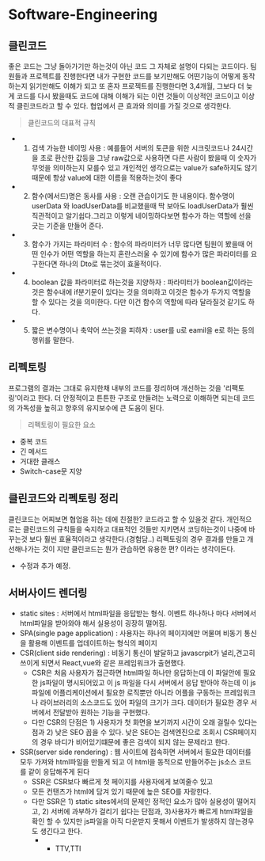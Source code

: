 # Software-Engineering
## 클린코드
좋은 코드는 그냥 돌아가기만 하는것이 아닌 코드 그 자체로 설명이 다되는 코드이다.
팀원들과 프로젝트를 진행한다면 내가 구현한 코드를 보기만해도 어떤기능이 어떻게 동작하는지 읽기만해도 이해가 되고 또 혼자 프로젝트를 진행한다면 3,4개월, 그보다 더 늦게 코드를 다시 봤을때도 코드에 대해 이해가 되는 이런 것들이 이상적인 코드이고 이상적 클린코드라고 할 수 있다. 협업에서 큰 효과와 의미를 가질 것으로 생각한다.
> 클린코드의 대표적 규칙
 * 1) 검색 가능한 네이밍 사용 : 예를들어 서버의 토큰을 위한 시크릿코드나 24시간을 초로 환산한 값등을 그냥 raw값으로 사용하면 다른 사람이 봤을때 이 숫자가 무엇을 의미하는지 모를수 있고 개인적인 생각으로는 value가 safe하지도 않기 때문에 항상 value에 대한 이름을 적용하는것이 좋다
 * 2) 함수(메서드)명은 동사를 사용 : 오랜 관습이기도 한 내용이다. 함수명이 userData 와 loadUserData를 비교했을때 딱 보아도 loadUserData가 훨씬 직관적이고 알기쉽다.그리고 이렇게 네이밍하다보면 함수가 하는 역할에 선을 긋는 기준을 만들어 준다.
 * 3) 함수가 가지는 파라미터 수 : 함수의 파라미터가 너무 많다면 팀원이 봤을때 어떤 인수가 어떤 역할을 하는지 혼란스러울 수 있기에 함수가 많은 파라미터를 요구한다면 하나의 Dto로 묶는것이 효울적이다.
 * 4) boolean 값을 파라미터로 하는것을 지양하자 : 파라미터가 boolean값이라는 것은 함수내에 if분기문이 있다는 것을 의미하고 이것은 함수가 두가지 역할을 할 수 있다는 것을 의미한다. 다만 이건 함수의 역할에 따라 달라질것 같기도 하다.
 * 5) 짧은 변수명이나 축약어 쓰는것을 피하자 : user를 u로 eamil을 e로 하는 등의 행위를 말한다.
## 리펙토링 
프로그램의 결과는 그대로 유지한채 내부의 코드를 정리하며 개선하는 것을 '리팩토링'이라고 한다.
더 안정적이고 튼튼한 구조로 만들려는 노력으로 이해하면 되는데 코드의 가독성을 높히고 향후의 유지보수에 큰 도움이 된다.
> 리펙토링이 필요한 요소
 * 중복 코드
 * 긴 메서드
 * 거대한 클래스
 * Switch-case문 지양
## 클린코드와 리펙토링 정리
클린코드는 어찌보면 협업을 하는 데에 친절한? 코드라고 할 수 있을것 같다. 개인적으로는 클린코드의 규칙들을 숙지하고 대표적인 것들만 지키면서 코딩하는것이 나중에 바꾸는것 보다 훨씬 효율적이라고 생각한다.(경험담..)
리펙토링의 경우 결과를 만들고 개선해나가는 것이 지만 클린코드는 뭔가 관습하면 유용한 편? 이라는 생각이든다.
+ 수정과 추가 예정.

## 서버사이드 렌더링
 * static sites : 서버에서 html파일을 응답받는 형식. 이벤트 하나하나 마다 서버에서 html파일을 받아와야 해서 실용성이 굉장히 떨어짐.
 * SPA(single page application) : 사용자는 하나의 페이지에만 머물며 비동기 통신을 활용해 이벤트를 업데이트하는 형식의 페이지 
 * CSR(client side rendering) : 비동기 통신이 발달하고 javascrpit가 널리,견고히 쓰이게 되면서 React,vue와 같은 프레임워크가 출현했다. 
   * CSR은 처음 사용자가 접근하면 html파일 하나만 응답하는데 이 파일안에 필요한 js파일이 명시되어있고 이 js 파일을 다시 서버에서 응답 받아야 하는데 이 js파일에 어플리케이션에서 필요한 로직뿐만 아니라 어플을 구동하는 프레임워크나 라이브러리의 소스코드도 있어 파일의 크기가 크다. 데이터가 필요한 경우 서버에서 전달받아 원하는 기능을 구현했다. 
   * 다만 CSR의 단점은 1) 사용자가 첫 화면을 보기까지 시간이 오래 걸릴수 있다는 점과 2) 낮은 SEO 꼽을 수 있다. 낮은 SEO는 검색엔진으로 조회시 CSR페이지의 경우 바디가 비어있기떄문에 좋은 검색이 되지 않는 문제라고 한다.
 * SSR(server side rendering) : 웹 사이트에 접속하면 서버에서 필요한 데이터를 모두 가져와 html파일을 만들게 되고 이 html을 동적으로 만들어주는 js소스 코드를 같이 응답해주게 된다
   * SSR은 CSR보다 빠르게 첫 페이지를 사용자에게 보여줄수 있고
   * 모든 컨탠츠가 html에 담겨 있기 때문에 높은 SEO를 자랑한다.
   * 다만 SSR은 1) static sites에서의 문제인 정적인 요소가 많아 실용성이 떨어지고, 2) 서버에 과부하가 걸리기 쉽다는 단점과, 3)사용자가 빠르게 html파일을 확인 할 수 있지만 js파일을 아직 다운받지 못해서 이벤트가 발생하지 않는경우도 생긴다고 한다.
     * + TTV,TTI
